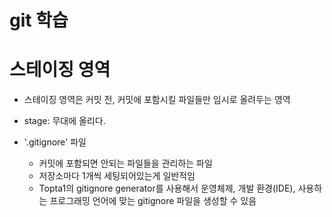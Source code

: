 # git 학습

# 스테이징 영역
- 스테이징 영역은 커밋 전, 커밋에 포함시킬 파일들만 임시로 올려두는 영역
- stage: 무대에 올리다.

- '.gitignore' 파일
    - 커밋에 포함되면 안되는 파일들을 관리하는 파일
    - 저장소마다 1개씩 세팅되어있는게 일반적임
    - Topta1의 gitignore generator를 사용해서 운영체제, 개발 환경(IDE), 사용하는 프로그래밍 언어에 맞는 gitignore 파일을 생성할 수 있음

